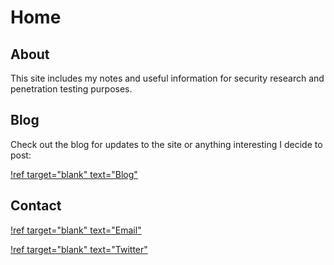 # Home

## About

This site includes my notes and useful information for security research and penetration testing purposes.

## Blog

Check out the blog for updates to the site or anything interesting I decide to post:

[!ref target="blank" text="Blog"](/blog)

## Contact

[!ref target="blank" text="Email"](mailto:jd@jd0101.com)

[!ref target="blank" text="Twitter"](https://twitter.com/johnd01010)